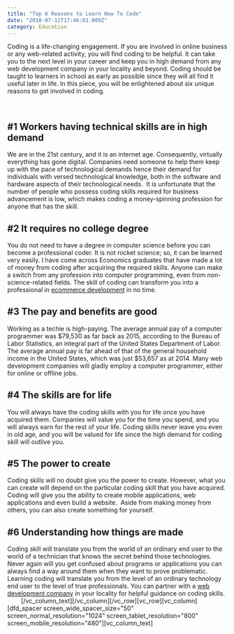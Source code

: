 ```yaml
---
title: "Top 6 Reasons to Learn How To Code"
date: "2018-07-11T17:46:01.000Z"
category: Education
---
```


Coding is a life-changing engagement. If you are involved in online business or any web-related activity, you will find coding to be helpful. It can take you to the next level in your career and keep you in high demand from any web development company in your locality and beyond. Coding should be taught to learners in school as early as possible since they will all find it useful later in life. In this piece, you will be enlightened about six unique reasons to get involved in coding.

<br/>

## **#1 Workers having technical skills are in high demand**

We are in the 21st century, and it is an internet age. Consequently, virtually everything has gone digital. Companies need someone to help them keep up with the pace of technological demands hence their demand for individuals with versed technological knowledge, both in the software and hardware aspects of their technological needs.  It is unfortunate that the number of people who possess coding skills required for business advancement is low, which makes coding a money-spinning profession for anyone that has the skill.

## **#2 It requires no college degree**

You do not need to have a degree in computer science before you can become a professional coder. It is not rocket science; so, it can be learned very easily. I have come across Economics graduates that have made a lot of money from coding after acquiring the required skills. Anyone can make a switch from any profession into computer programming, even from non-science-related fields. The skill of coding can transform you into a professional in [ecommerce development](http://progostech.com/ecommerce-development/) in no time.

## **#3 The pay and benefits are good**

Working as a techie is high-paying. The average annual pay of a computer programmer was $79,530 as far back as 2015, according to the Bureau of Labor Statistics, an integral part of the United States Department of Labor. The average annual pay is far ahead of that of the general household income in the United States, which was just $53,657 as at 2014. Many web development companies will gladly employ a computer programmer, either for online or offline jobs.

## **#4 The skills are for life**

You will always have the coding skills with you for life once you have acquired them. Companies will value you for the time you spend, and you will always earn for the rest of your life. Coding skills never leave you even in old age, and you will be valued for life since the high demand for coding skill will outlive you.

## **#5 The power to create**

Coding skills will no doubt give you the power to create. However, what you can create will depend on the particular coding skill that you have acquired. Coding will give you the ability to create mobile applications, web applications and even build a website.  Aside from making money from others, you can also create something for yourself.

## **#6 Understanding how things are made**

Coding skill will translate you from the world of an ordinary end user to the world of a technician that knows the secret behind those technologies. Never again will you get confused about programs or applications you can always find a way around them when they want to prove problematic. Learning coding will translate you from the level of an ordinary technology end user to the level of true professionals. You can partner with a [web development company](http://progostech.com/web-development/) in your locality for helpful guidance on coding skills.         \[/vc_column_text\]\[/vc_column\]\[/vc_row\]\[vc_row\]\[vc_column\]\[dfd_spacer screen_wide_spacer_size="50" screen_normal_resolution="1024" screen_tablet_resolution="800" screen_mobile_resolution="480"\]\[vc_column_text\]
